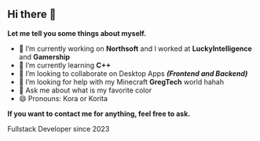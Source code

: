 ## Hi there 👋

**Let me tell you some things about myself.**

- 🔭 I’m currently working on **Northsoft** and I worked at **LuckyIntelligence** and **Gamership**
- 🌱 I’m currently learning **C++**
- 👯 I’m looking to collaborate on Desktop Apps ***(Frontend and Backend)***
- 🤔 I’m looking for help with my Minecraft **GregTech** world hahah
- 💬 Ask me about what is my favorite color
- 😄 Pronouns: Kora or Korita

**If you want to contact me for anything, feel free to ask.**

Fullstack Developer since 2023
